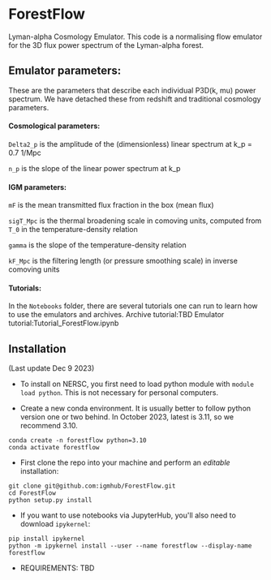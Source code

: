 # ForestFlow

Lyman-alpha Cosmology Emulator. This code is a normalising flow emulator for the 3D flux power spectrum of the Lyman-alpha forest.

## Emulator parameters:

These are the parameters that describe each individual P3D(k, mu) power spectrum. We have detached these from redshift and traditional cosmology parameters.

#### Cosmological parameters:

`Delta2_p` is the amplitude of the (dimensionless) linear spectrum at k_p = 0.7 1/Mpc

`n_p` is the slope of the linear power spectrum at k_p

#### IGM parameters:

`mF` is the mean transmitted flux fraction in the box (mean flux)

`sigT_Mpc` is the thermal broadening scale in comoving units, computed from `T_0` in the temperature-density relation

`gamma` is the slope of the temperature-density relation

`kF_Mpc` is the filtering length (or pressure smoothing scale) in inverse comoving units

#### Tutorials:

In the `Notebooks` folder, there are several tutorials one can run to learn how to use
the emulators and archives. 
Archive tutorial:TBD
Emulator tutorial:Tutorial_ForestFlow.ipynb


## Installation
(Last update Dec 9 2023)

- To install on NERSC, you first need to load python module with `module load python`. This is not necessary for personal computers. 

- Create a new conda environment. It is usually better to follow python version one or two behind. In October 2023, latest is 3.11, so we recommend 3.10.

```
conda create -n forestflow python=3.10
conda activate forestflow
```

- First clone the repo into your machine and perform an *editable* installation:

```
git clone git@github.com:igmhub/ForestFlow.git
cd ForestFlow
python setup.py install
``` 

- If you want to use notebooks via JupyterHub, you'll also need to download `ipykernel`:

```
pip install ipykernel
python -m ipykernel install --user --name forestflow --display-name forestflow
```

- REQUIREMENTS:
TBD





